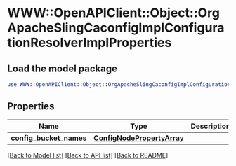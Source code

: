 # WWW::OpenAPIClient::Object::OrgApacheSlingCaconfigImplConfigurationResolverImplProperties

## Load the model package
```perl
use WWW::OpenAPIClient::Object::OrgApacheSlingCaconfigImplConfigurationResolverImplProperties;
```

## Properties
Name | Type | Description | Notes
------------ | ------------- | ------------- | -------------
**config_bucket_names** | [**ConfigNodePropertyArray**](ConfigNodePropertyArray.md) |  | [optional] 

[[Back to Model list]](../README.md#documentation-for-models) [[Back to API list]](../README.md#documentation-for-api-endpoints) [[Back to README]](../README.md)


